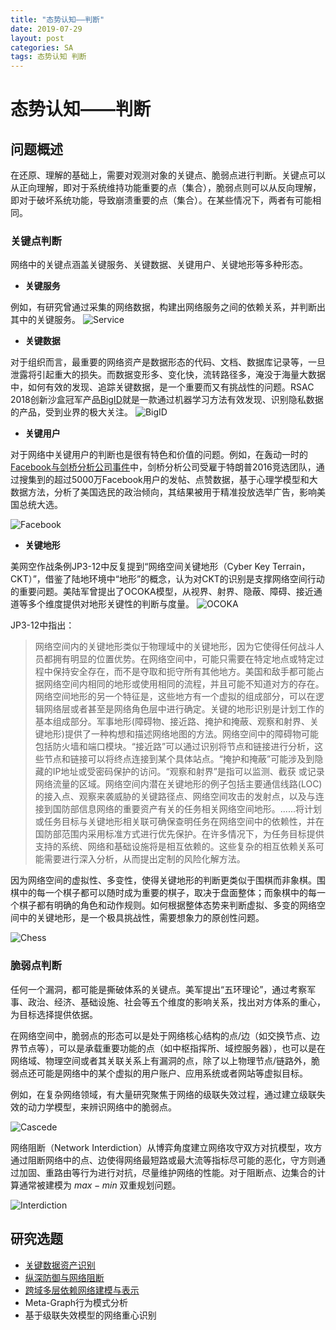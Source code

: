 ```yaml
---
title: "态势认知——判断"
date: 2019-07-29
layout: post
categories: SA
tags: 态势认知 判断
---
```


# 态势认知——判断

## 问题概述

在还原、理解的基础上，需要对观测对象的关键点、脆弱点进行判断。关键点可以从正向理解，即对于系统维持功能重要的点（集合），脆弱点则可以从反向理解，即对于破坏系统功能，导致崩溃重要的点（集合）。在某些情况下，两者有可能相同。

### 关键点判断

网络中的关键点涵盖关键服务、关键数据、关键用户、关键地形等多种形态。

- **关键服务**

例如，有研究曾通过采集的网络数据，构建出网络服务之间的依赖关系，并判断出其中的关键服务。
![Service](../../../assets/graphs/KeyService.png)

- **关键数据**

对于组织而言，最重要的网络资产是数据形态的代码、文档、数据库记录等，一旦泄露将引起重大的损失。而数据变形多、变化快，流转路径多，淹没于海量大数据中，如何有效的发现、追踪关键数据，是一个重要而又有挑战性的问题。RSAC 2018创新沙盒冠军产品[BigID](https://bigid.com/)就是一款通过机器学习方法有效发现、识别隐私数据的产品，受到业界的极大关注。
![BigID](https://venturebeat.com/wp-content/uploads/2018/06/BigID-Product-Collage.jpg?w=930&strip=all)

- **关键用户**

对于网络中关键用户的判断也是很有特色和价值的问题。例如，在轰动一时的[Facebook与剑桥分析公司事件](https://www.nytimes.com/2018/03/19/technology/facebook-cambridge-analytica-explained.html)中，剑桥分析公司受雇于特朗普2016竞选团队，通过搜集到的超过5000万Facebook用户的发帖、点赞数据，基于心理学模型和大数据方法，分析了美国选民的政治倾向，其结果被用于精准投放选举广告，影响美国总统大选。


![Facebook](https://ichef.bbci.co.uk/news/624/cpsprodpb/9585/production/_102477283_cambridge_analitica_v2_640-nc.png)

- **关键地形**

美网空作战条例JP3-12中反复提到“网络空间关键地形（Cyber Key Terrain， CKT）”，借鉴了陆地环境中“地形”的概念，认为对CKT的识别是支撑网络空间行动的重要问题。美陆军曾提出了OCOKA模型，从视界、射界、隐蔽、障碍、接近通道等多个维度提供对地形关键性的判断与度量。
![OCOKA](../../../assets/graphs/OCOKA.gif)

JP3-12中指出：
> 网络空间内的关键地形类似于物理域中的关键地形，因为它使得任何战斗人员都拥有明显的位置优势。在网络空间中，可能只需要在特定地点或特定过程中保持安全存在，而不是夺取和扼守所有其他地方。美国和敌手都可能占据网络空间内相同的地形或使用相同的流程，并且可能不知道对方的存在。网络空间地形的另一个特征是，这些地方有一个虚拟的组成部分，可以在逻辑网络层或者甚至是网络角色层中进行确定。关键的地形识别是计划工作的基本组成部分。军事地形(障碍物、接近路、掩护和掩蔽、观察和射界、关键地形)提供了一种构想和描述网络地图的方法。网络空间中的障碍物可能包括防火墙和端口模块。“接近路”可以通过识别将节点和链接进行分析，这些节点和链接可以将终点连接到某个具体站点。“掩护和掩蔽”可能涉及到隐藏的IP地址或受密码保护的访问。“观察和射界”是指可以监测、截获 或记录网络流量的区域。网络空间内潜在关键地形的例子包括主要通信线路(LOC) 的接入点、观察来袭威胁的关键路径点、网络空间攻击的发射点，以及与连接到国防部信息网络的重要资产有关的任务相关网络空间地形。......将计划或任务目标与关键地形相关联可确保查明任务在网络空间中的依赖性，并在国防部范围内采用标准方式进行优先保护。在许多情况下，为任务目标提供支持的系统、网络和基础设施将是相互依赖的。这些复杂的相互依赖关系可能需要进行深入分析，从而提出定制的风险化解方法。 

因为网络空间的虚拟性、多变性，使得关键地形的判断更类似于围棋而非象棋。围棋中的每一个棋子都可以随时成为重要的棋子，取决于盘面整体；而象棋中的每一个棋子都有明确的角色和动作规则。如何根据整体态势来判断虚拟、多变的网络空间中的关键地形，是一个极具挑战性，需要想象力的原创性问题。

![Chess](../../../assets/graphs/Chess.gif)


### 脆弱点判断

任何一个漏洞，都可能是撕破体系的关键点。美军提出“五环理论”，通过考察军事、政治、经济、基础设施、社会等五个维度的影响关系，找出对方体系的重心，为目标选择提供依据。

在网络空间中，脆弱点的形态可以是处于网络核心结构的点/边（如交换节点、边界节点等），可以是承载重要功能的点（如中枢指挥所、域控服务器），也可以是在网络域、物理空间或者其关联关系上有漏洞的点，除了以上物理节点/链路外，脆弱点还可能是网络中的某个虚拟的用户账户、应用系统或者网站等虚拟目标。

例如，在复杂网络领域，有大量研究聚焦于网络的级联失效过程，通过建立级联失效的动力学模型，来辨识网络中的脆弱点。

![Cascede](https://www.activistpost.com/wp-content/uploads/2013/06/empcomm_connect2.png)

网络阻断（Network Interdiction）从博弈角度建立网络攻守双方对抗模型，攻方通过阻断网络中的点、边使得网络最短路或最大流等指标尽可能的恶化，守方则通过加固、重路由等行为进行对抗，尽量维护网络的性能。对于阻断点、边集合的计算通常被建模为 $max-min$ 双重规划问题。

![Interdiction](https://www.mdpi.com/symmetry/symmetry-11-01059/article_deploy/html/images/symmetry-11-01059-g008.png)

<!-- 
具体包括：
1. **相互依赖网络建模**
 - 无论是传统战场作战空间，还是未来多域融合的跨域作战空间，目标网络均呈现出虚拟结合、跨域铰链的特点，如何更为准确的描述目标网络中层内、层间依赖关系，是进行识别重心的前提。
 - 如何描述网络的动态适应特性，如网络中的备份关系、备份节点等动态适应特征？
 - 如何将网络描述转换为可计算的数学模型？

2. **结构模式分析**
 - 网络中的信息流方式是产生能力的基础，传统的频繁模式只能刻画节点间的线性序列关系，对于多层异质目标网络，有效的行为模式通常包含循环、子图等复杂样式，如何提取此元图模式([Meta-Graph](https://github.com/HKUST-KnowComp/FMG))？
 - 网络中的行为在数据流中通常是由多个基元模式组合而成，研究如何识别网络中通常出现的基础流量特征，以此为基础建立复合业务行为表示模型？
3. **级联失效性分析**
 - 如何描述节点/关系失效后对网络结构的影响？
 - 如何描述节点/关系失效后对网络功能的影响？
 - 在给定约束条件下（如成本、目标效果），如何筛选最优目标集合？ -->

## 研究选题
 - [关键数据资产识别](../../../2019/07/29/SA_Identify_Data.html)
 - [纵深防御与网络阻断](../../../2019/07/29/SA_Identify_Interdiction.html)
 - [跨域多层依赖网络建模与表示](../../../2019/06/29/SA_Identify_MultiLayer.html)
 - Meta-Graph行为模式分析
 - 基于级联失效模型的网络重心识别
